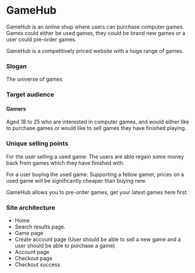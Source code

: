 # GameHub
GameHub is an online shop where users can purchase computer games. Games could either be used games, they could be brand new games or a user could pre-order games.

GameHub is a competitively priced website with a huge range of games.

### Slogan
The universe of games

### Target audience
#### Gamers
Aged 18 to 25 who are interested in computer games, and would either like to purchase games or would like to sell games they have finished playing.

### Unique selling points
For the user selling a used game: The users are able regain some money back from games which they have finished with.

For a user buying the used game: Supporting a fellow gamer, prices on a used game will be significantly cheaper than buying new.

GameHub allows you to pre-order games, get your latest games here first.

### Site architecture

- Home
- Search results page.
- Game page
- Create account page (User should be able to sell a new game and a user should be able to purchase a game)
- Account page
- Checkout page
- Checkout success

